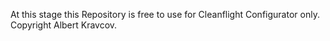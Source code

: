 At this stage this Repository is free to use for Cleanflight Configurator only. Copyright Albert Kravcov. 

